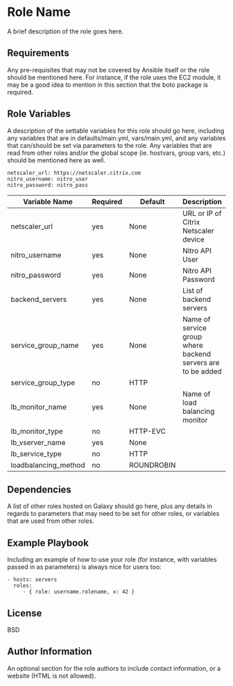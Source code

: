 Role Name
=========

A brief description of the role goes here.

Requirements
------------

Any pre-requisites that may not be covered by Ansible itself or the role should be mentioned here. For instance, if the role uses the EC2 module, it may be a good idea to mention in this section that the boto package is required.

Role Variables
--------------

A description of the settable variables for this role should go here, including any variables that are in defaults/main.yml, vars/main.yml, and any variables that can/should be set via parameters to the role. Any variables that are read from other roles and/or the global scope (ie. hostvars, group vars, etc.) should be mentioned here as well.

    netscaler_url: https://netscaler.citrix.com
    nitro_username: nitro_user
    nitro_password: nitro_pass

| Variable Name | Required | Default | Description | Example |
| --- | --- | --- | --- | --- |
| netscaler_url | yes | None | URL or IP of Citrix Netscaler device | https://netscaler.citrix.com | 
| nitro_username | yes | None | Nitro API User | nitro_user |
| nitro_password | yes | None | Nitro API Password | nitro_pass |
| backend_servers | yes | None | List of backend servers | | 
| service_group_name | yes |  None | Name of service group where backend servers are to be added | service-group-1 | 
| service_group_type | no | HTTP |  | HTTP | 
| lb_monitor_name | yes | None | Name of load balancing monitor | monitor_1 | 
| lb_monitor_type | no | HTTP-EVC | |
| lb_vserver_name | yes | None | |
| lb_service_type | no | HTTP | |
| loadbalancing_method | no | ROUNDROBIN | | | 

Dependencies
------------

A list of other roles hosted on Galaxy should go here, plus any details in regards to parameters that may need to be set for other roles, or variables that are used from other roles.

Example Playbook
----------------

Including an example of how to use your role (for instance, with variables passed in as parameters) is always nice for users too:

    - hosts: servers
      roles:
         - { role: username.rolename, x: 42 }

License
-------

BSD

Author Information
------------------

An optional section for the role authors to include contact information, or a website (HTML is not allowed).
